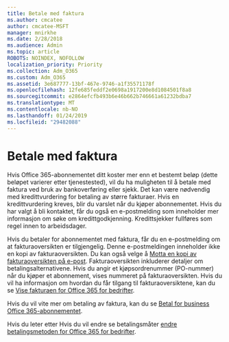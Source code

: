 ```yaml
---
title: Betale med faktura
ms.author: cmcatee
author: cmcatee-MSFT
manager: mnirkhe
ms.date: 2/28/2018
ms.audience: Admin
ms.topic: article
ROBOTS: NOINDEX, NOFOLLOW
localization_priority: Priority
ms.collection: Adm_O365
ms.custom: Adm_O365
ms.assetid: 3e687777-13bf-467e-9746-a1f35571178f
ms.openlocfilehash: 12fe685feddf2e0698a1917200e8d1084501f8a8
ms.sourcegitcommit: e2864efcfb493b6e46b662b746661a61232bdba7
ms.translationtype: MT
ms.contentlocale: nb-NO
ms.lasthandoff: 01/24/2019
ms.locfileid: "29482088"
---
```

# <a name="pay-by-invoice"></a>Betale med faktura

Hvis Office 365-abonnementet ditt koster mer enn et bestemt beløp (dette beløpet varierer etter tjenestested), vil du ha muligheten til å betale med faktura ved bruk av bankoverføring eller sjekk. Det kan være nødvendig med kredittvurdering for betaling av større fakturaer. Hvis en kredittvurdering kreves, blir du varslet når du kjøper abonnementet. Hvis du har valgt å bli kontaktet, får du også en e-postmelding som inneholder mer informasjon om søke om kredittgodkjenning. Kredittsjekker fullføres som regel innen to arbeidsdager.
  
Hvis du betaler for abonnementet med faktura, får du en e-postmelding om at fakturaoversikten er tilgjengelig. Denne e-postmeldingen inneholder ikke en kopi av fakturaoversikten. Du kan også velge å [Motta en kopi av fakturaoversikten på e-post](https://support.office.com/article/734f4aab-df2d-4e9b-8cb1-691910bde216). Fakturaoversikten inkluderer detaljer om betalingsalternativene. Hvis du angir et kjøpsordrenummer (PO-nummer) når du kjøper et abonnement, vises nummeret på fakturaoversikten. Hvis du vil ha informasjon om hvordan du får tilgang til fakturaoversiktene, kan du se [Vise fakturaen for Office 365 for bedrifter](https://support.office.com/article/2ae3ea58-4fce-4592-91d6-46e9ae3ec218).
  
Hvis du vil vite mer om betaling av faktura, kan du se [Betal for business Office 365-abonnementet](https://support.office.com/article/734f4aab-df2d-4e9b-8cb1-691910bde216).
  
Hvis du leter etter Hvis du vil endre se betalingsmåter [endre betalingsmetoden for Office 365 for bedrifter](https://support.office.com/article/8652f539-3123-4a8f-b9bd-6aa2f0e0372d).
  

